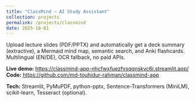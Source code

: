 ```yaml
---
title: "ClassMind — AI Study Assistant"
collection: projects
permalink: /projects/classmind
date: 2025-10-01
---
```


Upload lecture slides (PDF/PPTX) and automatically get a deck summary (extractive), a Mermaid mind map, semantic search, and Anki flashcards. Multilingual (EN/DE), OCR fallback, no paid APIs.

**Live demo:** <https://classmind-app-nhcfwxfuezfvsqqnskvc6i.streamlit.app/>  
**Code:** <https://github.com/md-touhidur-rahman/classmind-app>

**Tech:** Streamlit, PyMuPDF, python-pptx, Sentence-Transformers (MiniLM), scikit-learn, Tesseract (optional).
